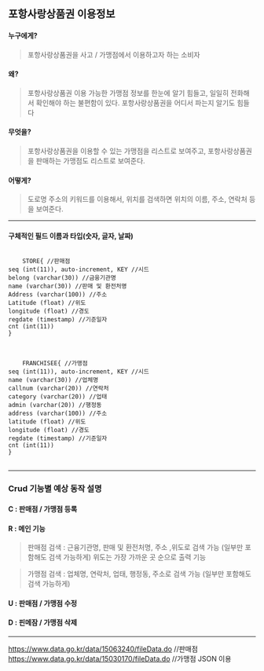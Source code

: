 ## 포항사랑상품권 이용정보
#### 누구에게?  
>	포항사랑상품권을 사고 / 가맹점에서 이용하고자 하는 소비자  
#### 왜?  
>	포항사랑상품권 이용 가능한 가맹점 정보를 한눈에 알기 힘들고, 일일히 전화해서 확인해야 하는 불편함이 있다. 포항사랑상품권을 어디서 파는지 알기도 힘들다  
#### 무엇을?   
>	포항사랑상품권을 이용할 수 있는 가맹점을 리스트로 보여주고, 포항사랑상품권을 판매하는 가맹점도 리스트로 보여준다. 
#### 어떻게?   
>	도로명 주소의 키워드를 이용해서, 위치를 검색하면 위치의 이름, 주소, 연락처 등을 보여준다. 
---
#### 구체적인 필드 이름과 타입(숫자, 글자, 날짜)
<pre>
<code>
	STORE{ //판매점
seq (int(11)), auto-increment, KEY //시드
belong (varchar(30)) //금융기관명
name (varchar(30)) //판매 및 환전처명
Address (varchar(100)) //주소
Latitude (float) //위도
longitude (float) //경도
regdate (timestamp) //기준일자
cnt (int(11))
}
</code>
</pre>

<pre>
<code>
	FRANCHISEE{ //가맹점
seq (int(11)), auto-increment, KEY //시드
name (varchar(30)) //업체명
callnum (varchar(20)) //연락처
category (varchar(20)) //업태
admin (varchar(20)) //행정동
address (varchar(100)) //주소
latitude (float) //위도
longitude (float) //경도
regdate (timestamp) //기준일자
cnt (int(11))
}
</code>
</pre>

--- 
### Crud 기능별 예상 동작 설명
#### C : 판매점 / 가맹점 등록
#### R : 메인 기능
>	판매점 검색 : 근융기관명, 판매 및 환전처명, 주소 ,위도로 검색 		가능 (일부만 포함해도 검색 가능하게)
>	위도는 가장 가까운 곳 순으로 출력 기능

>	가맹점 검색 : 업체명, 연락처, 업태, 행정동, 주소로 검색 가능 		(일부만 포함해도 검색 가능하게)
#### U : 판매점 / 가맹점 수정
#### D : 핀메잠 / 가맹점 삭제
---
https://www.data.go.kr/data/15063240/fileData.do //판매점
https://www.data.go.kr/data/15030170/fileData.do //가맹점
JSON 이용
